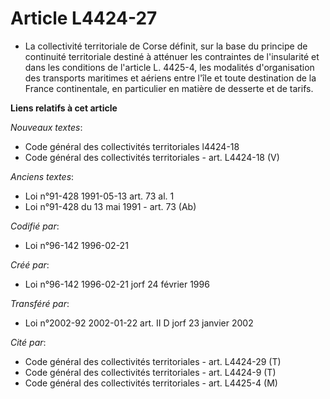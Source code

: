 # Article L4424-27

- La collectivité territoriale de Corse définit, sur la base du principe de continuité territoriale destiné à atténuer les
contraintes de l'insularité et dans les conditions de l'article L. 4425-4, les modalités d'organisation des transports
maritimes et aériens entre l'île et toute destination de la France continentale, en particulier en matière de desserte et de
tarifs.

**Liens relatifs à cet article**

_Nouveaux textes_:

  - Code général des collectivités territoriales l4424-18
  - Code général des collectivités territoriales - art. L4424-18 (V)

_Anciens textes_:

  - Loi n°91-428 1991-05-13 art. 73 al. 1
  - Loi n°91-428 du 13 mai 1991 - art. 73 (Ab)

_Codifié par_:

  - Loi n°96-142 1996-02-21

_Créé par_:

  - Loi n°96-142 1996-02-21 jorf 24 février 1996

_Transféré par_:

  - Loi n°2002-92 2002-01-22 art. II D jorf 23 janvier 2002

_Cité par_:

  - Code général des collectivités territoriales - art. L4424-29 (T)
  - Code général des collectivités territoriales - art. L4424-9 (T)
  - Code général des collectivités territoriales - art. L4425-4 (M)
